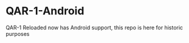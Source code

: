 QAR-1-Android
=============

QAR-1 Reloaded now has Android support, this repo is here for historic purposes
